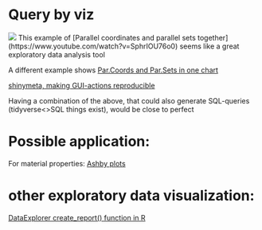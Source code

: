 # Query by viz

<img src="https://repository-images.githubusercontent.com/257705174/bf43bf80-787f-11eb-90fb-902c4aa0c841">
This example of [Parallel coordinates and parallel sets together](https://www.youtube.com/watch?v=SphrIOU76o0) seems like a great exploratory data analysis tool

A different example shows [Par.Coords and Par.Sets in one chart](https://mobile.twitter.com/xangregg/status/1351639103293583360)

[shinymeta, making GUI-actions reproducible](https://www.r-bloggers.com/2019/07/shinymeta%e2%80%8a-%e2%80%8aa-revolution-for-reproducibility-2/)

Having a combination of the above, that could also generate SQL-queries (tidyverse<>SQL things exist), would be close to perfect

# Possible application:

For material properties: [Ashby plots](https://en.m.wikipedia.org/wiki/Material_selection#Ashby_plots)

# other exploratory data visualization:

[DataExplorer create_report() function in R](https://www.youtube.com/watch?v=A5e2ZajMFfY)

